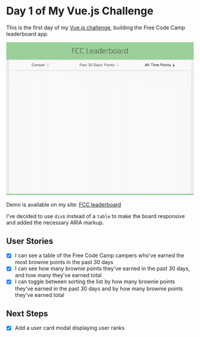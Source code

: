 # Day 1 of My Vue.js Challenge

This is the first day of my [Vue.js challenge](https://github.com/zsoltime/vue-basic-challenge), building the Free Code Camp leaderboard app.

[![FCC leaderboard](/vue-fcc-leaderboard.gif?raw=true)](https://zsolti.co/vue/leaderboard/)

Demo is available on my site: [FCC leaderboard](https://zsolti.co/vue/leaderboard/)

I've decided to use `div`s instead of a `table` to make the board responsive and added the necessary ARIA markup.

## User Stories

 - [x] I can see a table of the Free Code Camp campers who've earned the most brownie points in the past 30 days
 - [x] I can see how many brownie points they've earned in the past 30 days, and how many they've earned total
 - [x] I can toggle between sorting the list by how many brownie points they've earned in the past 30 days and by how many brownie points they've earned total

## Next Steps

- [x] Add a user card modal displaying user ranks
